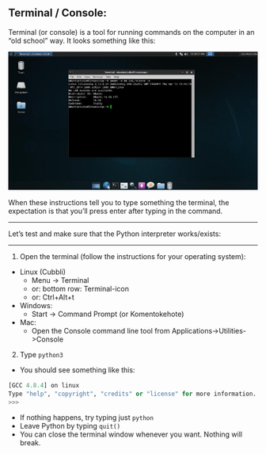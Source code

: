 ## Terminal / Console:

Terminal (or console) is a tool for running commands on the computer in an “old school” way. It looks something like this:

![Screenshot of Ubuntu Terminal](./terminal.jpg "Terminal in Ubuntu Linux")

When these instructions tell you to type something the terminal, the expectation is that you’ll press enter after typing in the command.

---

Let’s test and make sure that the Python interpreter works/exists:

---

1. Open the terminal (follow the instructions for your operating system):
  * Linux (Cubbli)
    * Menu -> Terminal
    * or: bottom row: Terminal-icon
    * or: Ctrl+Alt+t
  * Windows:
    * Start -> Command Prompt (or Komentokehote)
  * Mac:
    * Open the Console command line tool from Applications->Utilities->Console
2. Type `python3`
  * You should see something like this:  
  ```Python 3.4.3 (default, Nov 17 2016, 01:08:31)
  [GCC 4.8.4] on linux
  Type "help", "copyright", "credits" or "license" for more information.
  >>>
  ```
  * If nothing happens, try typing just `python`
  * Leave Python by typing `quit()`
  * You can close the terminal window whenever you want. Nothing will break.
